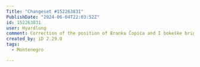 ```yaml
---
Title: "Changeset #152263831"
PublishDate: "2024-06-04T22:03:52Z"
id: 152263831
user: Hyardlung
comment: Correction of the position of Branka Čopića and I bokeške brigade streets according to Strava heatmap data
created_by: iD 2.29.0
tags:
  - Montenegro

---
```

